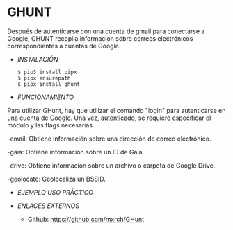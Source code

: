 # **GHUNT**

Después de autenticarse con una cuenta de gmail para conectarse a Google, GHUNT recopila información sobre correos electrónicos correspondientes a cuentas de Google.

- *INSTALACIÓN*

      $ pip3 install pipx
      $ pipx ensurepath
      $ pipx install ghunt 

- *FUNCIONAMIENTO*

Para utilizar GHunt, hay que utilizar el comando "login" para autenticarse en una cuenta de Google. Una vez, autenticado, se requiere especificar el módulo y las flags necesarias.

-email: Obtiene información sobre una dirección de correo electrónico.

-gaia: Obtiene información sobre un ID de Gaia.

-drive: Obtiene información sobre un archivo o carpeta de Google Drive.

-geolocate: Geolocaliza un BSSID.


- *EJEMPLO USO PRÁCTICO*



- *ENLACES EXTERNOS*

  - Github: https://github.com/mxrch/GHunt
